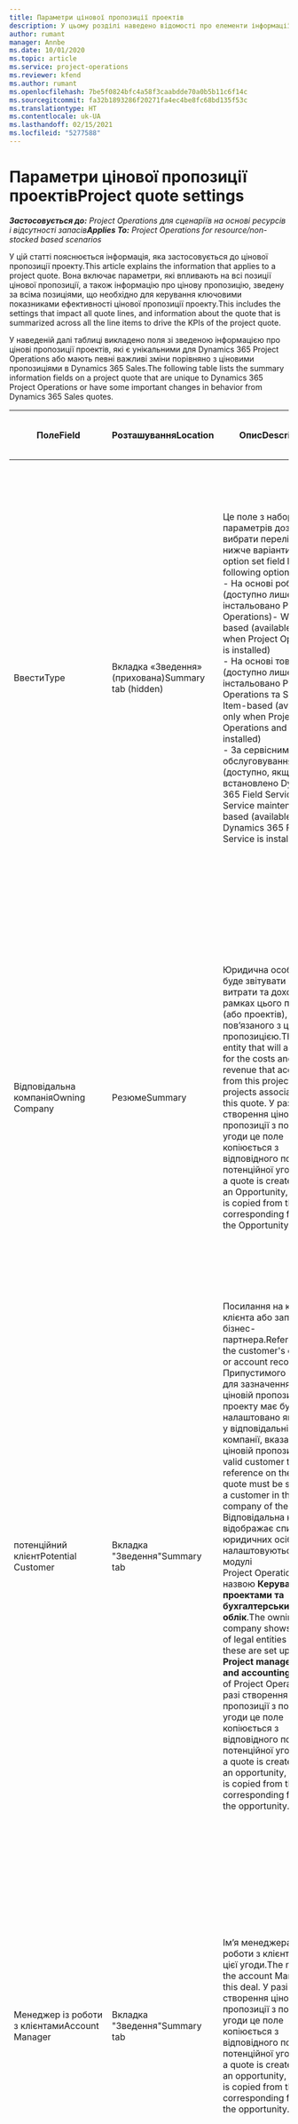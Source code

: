 ```yaml
---
title: Параметри цінової пропозиції проектів
description: У цьому розділі наведено відомості про елементи інформації та параметри, які застосовуються до цінових пропозицій проекту та впливають на них.
author: rumant
manager: Annbe
ms.date: 10/01/2020
ms.topic: article
ms.service: project-operations
ms.reviewer: kfend
ms.author: rumant
ms.openlocfilehash: 7be5f0824bfc4a58f3caabdde70a0b5b11c6f14c
ms.sourcegitcommit: fa32b1893286f20271fa4ec4be8fc68bd135f53c
ms.translationtype: HT
ms.contentlocale: uk-UA
ms.lasthandoff: 02/15/2021
ms.locfileid: "5277588"
---
```

# <a name="project-quote-settings"></a><span data-ttu-id="0d47e-103">Параметри цінової пропозиції проектів</span><span class="sxs-lookup"><span data-stu-id="0d47e-103">Project quote settings</span></span>

<span data-ttu-id="0d47e-104">_**Застосовується до:** Project Operations для сценаріїв на основі ресурсів і відсутності запасів_</span><span class="sxs-lookup"><span data-stu-id="0d47e-104">_**Applies To:** Project Operations for resource/non-stocked based scenarios_</span></span>


<span data-ttu-id="0d47e-105">У цій статті пояснюється інформація, яка застосовується до цінової пропозиції проекту.</span><span class="sxs-lookup"><span data-stu-id="0d47e-105">This article explains the information that applies to a project quote.</span></span> <span data-ttu-id="0d47e-106">Вона включає параметри, які впливають на всі позиції цінової пропозиції, а також інформацію про цінову пропозицію, зведену за всіма позиціями, що необхідно для керування ключовими показниками ефективності цінової пропозиції проекту.</span><span class="sxs-lookup"><span data-stu-id="0d47e-106">This includes the settings that impact all quote lines, and information about the quote that is summarized across all the line items to drive the KPIs of the project quote.</span></span>

<span data-ttu-id="0d47e-107">У наведеній далі таблиці викладено поля зі зведеною інформацією про цінові пропозиції проектів, які є унікальними для Dynamics 365 Project Operations або мають певні важливі зміни порівняно з ціновими пропозиціями в Dynamics 365 Sales.</span><span class="sxs-lookup"><span data-stu-id="0d47e-107">The following table lists the summary information fields on a project quote that are unique to Dynamics 365 Project Operations or have some important changes in behavior from Dynamics 365 Sales quotes.</span></span>

| <span data-ttu-id="0d47e-108">**Поле**</span><span class="sxs-lookup"><span data-stu-id="0d47e-108">**Field**</span></span> | <span data-ttu-id="0d47e-109">**Розташування**</span><span class="sxs-lookup"><span data-stu-id="0d47e-109">**Location**</span></span> | <span data-ttu-id="0d47e-110">**Опис**</span><span class="sxs-lookup"><span data-stu-id="0d47e-110">**Description**</span></span> | <span data-ttu-id="0d47e-111">**Вплив на наступні етапи**</span><span class="sxs-lookup"><span data-stu-id="0d47e-111">**Downstream impact**</span></span> |
| --- | --- | --- | --- |
| <span data-ttu-id="0d47e-112">Ввести</span><span class="sxs-lookup"><span data-stu-id="0d47e-112">Type</span></span> | <span data-ttu-id="0d47e-113">Вкладка «Зведення» (прихована)</span><span class="sxs-lookup"><span data-stu-id="0d47e-113">Summary tab (hidden)</span></span> | <span data-ttu-id="0d47e-114">Це поле з набором параметрів дозволяє вибрати перелічені нижче варіанти.</span><span class="sxs-lookup"><span data-stu-id="0d47e-114">This option set field hash the following options:</span></span></br><span data-ttu-id="0d47e-115">- На основі робіт (доступно лише якщо інстальовано Project Operations)</span><span class="sxs-lookup"><span data-stu-id="0d47e-115">- Work-based (available only when Project Operations is installed)</span></span></br><span data-ttu-id="0d47e-116">- На основі товарів (доступно лише якщо інстальовано Project Operations та Sales)</span><span class="sxs-lookup"><span data-stu-id="0d47e-116">- Item-based (available only when Project Operations and Sales are installed)</span></span></br><span data-ttu-id="0d47e-117">- За сервісним обслуговуванням (доступно, якщо встановлено Dynamics 365 Field Service).</span><span class="sxs-lookup"><span data-stu-id="0d47e-117">- Service maintenance-based (available when Dynamics 365 Field Service is installed)</span></span> | <span data-ttu-id="0d47e-118">У разі використання програми Project Operations для цього поля автоматично встановлюється значення **За типом робіт**.</span><span class="sxs-lookup"><span data-stu-id="0d47e-118">When you use the Project Operations application, the value of this field is automatically set to **Work-based**.</span></span> <span data-ttu-id="0d47e-119">Це класифікує цінову пропозицію як цінову пропозицію на основі проекту.</span><span class="sxs-lookup"><span data-stu-id="0d47e-119">This classifies the quote as a project-based quote.</span></span> <span data-ttu-id="0d47e-120">Цінова пропозиція має бути ціновою пропозицією на основі проекту для забезпечення роботи всіх розширень і функцій за проектом.</span><span class="sxs-lookup"><span data-stu-id="0d47e-120">A quote should be project-based to enable all project-specific extensions and functionality.</span></span> |
| <span data-ttu-id="0d47e-121">Відповідальна компанія</span><span class="sxs-lookup"><span data-stu-id="0d47e-121">Owning Company</span></span> | <span data-ttu-id="0d47e-122">Резюме</span><span class="sxs-lookup"><span data-stu-id="0d47e-122">Summary</span></span> | <span data-ttu-id="0d47e-123">Юридична особа, яка буде звітувати про витрати та доходи в рамках цього проекту (або проектів), пов’язаного з ціновою пропозицією.</span><span class="sxs-lookup"><span data-stu-id="0d47e-123">The legal entity that will account for the costs and revenue that accrues from this project or projects associated with this quote.</span></span> <span data-ttu-id="0d47e-124">У разі створення цінової пропозиції з потенційної угоди це поле копіюється з відповідного поля потенційної угоди.</span><span class="sxs-lookup"><span data-stu-id="0d47e-124">When a quote is created from an Opportunity, this field is copied from the corresponding field on the Opportunity.</span></span> | <span data-ttu-id="0d47e-125">Відповідальна компанія прирівнюється до концепції юридичної особи в модулі Project Operations під назвою **Керування проектами та бухгалтерський облік**.</span><span class="sxs-lookup"><span data-stu-id="0d47e-125">The owning company equates to the concept of legal entity in the **Project management and accounting** module of Project Operations.</span></span> <span data-ttu-id="0d47e-126">Усі витрати та доходи, що виникають у рамках цього проекту, вносяться до головної книги відповідальної компанії.</span><span class="sxs-lookup"><span data-stu-id="0d47e-126">All costs and revenue accrued from this project will be accounted for in the General ledger of the owning company.</span></span> |
| <span data-ttu-id="0d47e-127">потенційний клієнт</span><span class="sxs-lookup"><span data-stu-id="0d47e-127">Potential Customer</span></span> | <span data-ttu-id="0d47e-128">Вкладка "Зведення"</span><span class="sxs-lookup"><span data-stu-id="0d47e-128">Summary tab</span></span> | <span data-ttu-id="0d47e-129">Посилання на компанію клієнта або запис бізнес-партнера.</span><span class="sxs-lookup"><span data-stu-id="0d47e-129">Reference to the customer's company or account record.</span></span> <span data-ttu-id="0d47e-130">Припустимого клієнта для зазначення в ціновій пропозиції проекту має бути налаштовано як клієнта у відповідальній компанії, вказаній у ціновій пропозиції.</span><span class="sxs-lookup"><span data-stu-id="0d47e-130">A valid customer to reference on the project quote must be set up as a customer in the owning company of the quote.</span></span> <span data-ttu-id="0d47e-131">Відповідальна компанія відображає список юридичних осіб, які налаштовуються в модулі Project Operations під назвою **Керування проектами та бухгалтерський облік**.</span><span class="sxs-lookup"><span data-stu-id="0d47e-131">The owning company shows the list of legal entities and these are set up in the **Project management and accounting** module of Project Operations.</span></span> <span data-ttu-id="0d47e-132">У разі створення цінової пропозиції з потенційної угоди це поле копіюється з відповідного поля потенційної угоди.</span><span class="sxs-lookup"><span data-stu-id="0d47e-132">When a quote is created from an opportunity, this field is copied from the corresponding field on the opportunity.</span></span> | <span data-ttu-id="0d47e-133">Грошова одиниця в ціновій пропозиції проекту за замовчуванням залежить від грошової одиниці клієнта.</span><span class="sxs-lookup"><span data-stu-id="0d47e-133">The currency on the project quote is defaulted based on the currency of the customer.</span></span> <span data-ttu-id="0d47e-134">Однак це можна змінити до збереження цінової пропозиції.</span><span class="sxs-lookup"><span data-stu-id="0d47e-134">This can, however, be changed before the quote is saved.</span></span> |
| <span data-ttu-id="0d47e-135">Менеджер із роботи з клієнтами</span><span class="sxs-lookup"><span data-stu-id="0d47e-135">Account Manager</span></span> | <span data-ttu-id="0d47e-136">Вкладка "Зведення"</span><span class="sxs-lookup"><span data-stu-id="0d47e-136">Summary tab</span></span> | <span data-ttu-id="0d47e-137">Ім’я менеджера з роботи з клієнтами для цієї угоди.</span><span class="sxs-lookup"><span data-stu-id="0d47e-137">The name of the account Manager for this deal.</span></span> <span data-ttu-id="0d47e-138">У разі створення цінової пропозиції з потенційної угоди це поле копіюється з відповідного поля потенційної угоди.</span><span class="sxs-lookup"><span data-stu-id="0d47e-138">When a quote is created from an opportunity, this field is copied from the corresponding field on the opportunity.</span></span> | <span data-ttu-id="0d47e-139">Менеджер із роботи з клієнтами відповідає за керування зв’язками з клієнтом до завершення цього проекту.</span><span class="sxs-lookup"><span data-stu-id="0d47e-139">The Account manager is responsible for managing the relationship with the customer through the completion of this project.</span></span> <span data-ttu-id="0d47e-140">З огляду на запис планованого ресурсу, прив’язаного до менеджера з роботи з клієнтами, значення договірного підрозділу за замовчуванням залежить від цінової пропозиції проекту.</span><span class="sxs-lookup"><span data-stu-id="0d47e-140">Based on the bookable resource record tied to the Account manager, the contracting unit defaults on the project quote.</span></span>|
| <span data-ttu-id="0d47e-141">Одиниця для договору</span><span class="sxs-lookup"><span data-stu-id="0d47e-141">Contracting Unit</span></span> | <span data-ttu-id="0d47e-142">Вкладка "Зведення"</span><span class="sxs-lookup"><span data-stu-id="0d47e-142">Summary tab</span></span> | <span data-ttu-id="0d47e-143">Організаційна одиниця, яка відповідає за виконання проекту (або проектів), пов’язаного з цією ціновою пропозицією.</span><span class="sxs-lookup"><span data-stu-id="0d47e-143">The organization unit that is responsible for the delivery of the project or projects associated with this quote.</span></span> <span data-ttu-id="0d47e-144">У разі створення цінової пропозиції з потенційної угоди це поле копіюється з відповідного поля потенційної угоди.</span><span class="sxs-lookup"><span data-stu-id="0d47e-144">When a quote is created from an opportunity, this field is copied from the corresponding field on the opportunity.</span></span> | <span data-ttu-id="0d47e-145">Договірний підрозділ – це відділення компанії, яке виконуватиме проекти після закриття угоди.</span><span class="sxs-lookup"><span data-stu-id="0d47e-145">The contracting unit is the division of the company that will be executing the projects after the deal is closed.</span></span> <span data-ttu-id="0d47e-146">Кожний договірний підрозділ має грошову одиницю, яка використовується для звітування про заплановані та фактичні витрати, які виникають під час реалізації проекту.</span><span class="sxs-lookup"><span data-stu-id="0d47e-146">Every contracting unit has a currency, and this currency is used to report estimated and actual costs incurred during the execution of the project.</span></span> |
| <span data-ttu-id="0d47e-147">Прайс продуктів</span><span class="sxs-lookup"><span data-stu-id="0d47e-147">Product price list</span></span> | <span data-ttu-id="0d47e-148">Вкладка "Зведення"</span><span class="sxs-lookup"><span data-stu-id="0d47e-148">Summary tab</span></span> | <span data-ttu-id="0d47e-149">Це прайс, який використовується для встановлення цін за замовчуванням залежно від позицій на основі продуктів у ціновій пропозиції.</span><span class="sxs-lookup"><span data-stu-id="0d47e-149">This is the price list that is used to default prices on the product-based quote lines.</span></span> <span data-ttu-id="0d47e-150">Список параметрів для цього поля містить список прайсів, у яких грошова одиниця прайса відповідає грошовій одиниці цінової пропозиції.</span><span class="sxs-lookup"><span data-stu-id="0d47e-150">The list of options for this field shows a list of price lists where the price list currency matches the currency on the quote.</span></span> <span data-ttu-id="0d47e-151">У разі створення цінової пропозиції з потенційної угоди це поле копіюється з відповідного поля потенційної угоди.</span><span class="sxs-lookup"><span data-stu-id="0d47e-151">When a quote is created from an opportunity, this field is copied from the corresponding field on the opportunity.</span></span> <span data-ttu-id="0d47e-152">За замовчуванням значення цього поля потенційної угоди встановлюється із запису бізнес-партнера, однак його можна змінити.</span><span class="sxs-lookup"><span data-stu-id="0d47e-152">This field on the opportunity is defaulted from the account record but can be changed.</span></span> | <span data-ttu-id="0d47e-153">У разі успішності цінової пропозиції значення поля копіюється до проектного договору, який буде створено.</span><span class="sxs-lookup"><span data-stu-id="0d47e-153">When a quote is won, the field value is copied to the project contract that is created.</span></span> |
| <span data-ttu-id="0d47e-154">Валюта</span><span class="sxs-lookup"><span data-stu-id="0d47e-154">Currency</span></span> | <span data-ttu-id="0d47e-155">Вкладка "Зведення"</span><span class="sxs-lookup"><span data-stu-id="0d47e-155">Summary tab</span></span> | <span data-ttu-id="0d47e-156">Вказує на грошову одиницю, яка використовуватиметься для звітування про вартість цієї угоди.</span><span class="sxs-lookup"><span data-stu-id="0d47e-156">This indicates the currency that will be used for reporting the value of this deal.</span></span> <span data-ttu-id="0d47e-157">Вона також є грошовою одиницею, у якій клієнту виставляються рахунки за успішною угодою.</span><span class="sxs-lookup"><span data-stu-id="0d47e-157">This is also the currency in which the customer will be invoiced if the deal is won.</span></span> <span data-ttu-id="0d47e-158">У разі створення цінової пропозиції з потенційної угоди це поле копіюється з відповідного поля потенційної угоди.</span><span class="sxs-lookup"><span data-stu-id="0d47e-158">When a quote is created from an opportunity, this field is copied from the corresponding field on the opportunity.</span></span> <span data-ttu-id="0d47e-159">За замовчуванням значення цього поля потенційної угоди встановлюється із запису бізнес-партнера, однак користувач може його змінити.</span><span class="sxs-lookup"><span data-stu-id="0d47e-159">This field on the opportunity defaults from the account record but can be changed by the user.</span></span>  | <span data-ttu-id="0d47e-160">Це поле неможливо відредагувати після збереження цінової пропозиції.</span><span class="sxs-lookup"><span data-stu-id="0d47e-160">After a quote is saved, this field is no longer editable.</span></span> <span data-ttu-id="0d47e-161">Використовується для встановлення значень за замовчуванням для прайсів продуктів і проекту в ціновій пропозиції.</span><span class="sxs-lookup"><span data-stu-id="0d47e-161">This is used to default the product and project price lists on the quote.</span></span> <span data-ttu-id="0d47e-162">Грошова одиниця в ціновій пропозиції має відповідати грошовій одиниці в прайсі.</span><span class="sxs-lookup"><span data-stu-id="0d47e-162">The currency on the quote is used to match the currency on the price list.</span></span> |
| <span data-ttu-id="0d47e-163">Граничне обмеження</span><span class="sxs-lookup"><span data-stu-id="0d47e-163">Not-to-exceed limit</span></span> | <span data-ttu-id="0d47e-164">Вкладка "Зведення"</span><span class="sxs-lookup"><span data-stu-id="0d47e-164">Summary tab</span></span> | <span data-ttu-id="0d47e-165">Указує на узгоджений максимум кінцевої вартості, на яку погоджується клієнт у рамках цієї угоди.</span><span class="sxs-lookup"><span data-stu-id="0d47e-165">This indicates the negotiated cap on the final value that the customer is agreeing to for this deal.</span></span> | <span data-ttu-id="0d47e-166">Цей максимум обчислюється під час виконання та застосовується до всіх позицій і проектів, пов’язаних із цією угодою.</span><span class="sxs-lookup"><span data-stu-id="0d47e-166">This cap is evaluated during execution and is applicable across all line items and projects associated with this deal.</span></span> |
| <span data-ttu-id="0d47e-167">Запитана дата доставки</span><span class="sxs-lookup"><span data-stu-id="0d47e-167">Requested delivery date</span></span> | <span data-ttu-id="0d47e-168">Вкладка "Зведення"</span><span class="sxs-lookup"><span data-stu-id="0d47e-168">Summary tab</span></span> | <span data-ttu-id="0d47e-169">У разі створення цінової пропозиції з потенційної угоди це поле копіюється з відповідного поля потенційної угоди.</span><span class="sxs-lookup"><span data-stu-id="0d47e-169">When a quote is created from an opportunity, this field is copied from the corresponding field on the opportunity.</span></span> | <span data-ttu-id="0d47e-170">Ця дата використовується як кінцева дата для створення розкладів виставлення рахунків.</span><span class="sxs-lookup"><span data-stu-id="0d47e-170">This date is used as the end date for generating invoice schedules.</span></span> |

<span data-ttu-id="0d47e-171">Нижче наведено вкладки та ключові показники ефективності, доступні за ціновою пропозицією проекту, які є унікальними для Project Operations або зазнали певних важливих поведінкових змін порівняно з ціновими пропозиціями Sales.</span><span class="sxs-lookup"><span data-stu-id="0d47e-171">Below are the tabs and KPIs available on a project quote that are unique to Project Operations or have some important changes in behavior from Sales quotes:</span></span>

| <span data-ttu-id="0d47e-172">**Поле**</span><span class="sxs-lookup"><span data-stu-id="0d47e-172">**Field**</span></span> | <span data-ttu-id="0d47e-173">**Розташування**</span><span class="sxs-lookup"><span data-stu-id="0d47e-173">**Location**</span></span> | <span data-ttu-id="0d47e-174">**Опис**</span><span class="sxs-lookup"><span data-stu-id="0d47e-174">**Description**</span></span> |
| --- | --- | --- |
| <span data-ttu-id="0d47e-175">Аналіз прибутковості</span><span class="sxs-lookup"><span data-stu-id="0d47e-175">Profitability analysis</span></span> | <span data-ttu-id="0d47e-176">Вкладка в ціновій пропозиції</span><span class="sxs-lookup"><span data-stu-id="0d47e-176">Tab on the Quote</span></span> | <span data-ttu-id="0d47e-177">На вкладці відображаються наведені нижче показники.</span><span class="sxs-lookup"><span data-stu-id="0d47e-177">The tab shows the following metrics:</span></span></br><span data-ttu-id="0d47e-178">- Загальна оплатна вартість.</span><span class="sxs-lookup"><span data-stu-id="0d47e-178">- Total chargeable cost</span></span></br></br><span data-ttu-id="0d47e-179">- Загальна неоплатна вартість.</span><span class="sxs-lookup"><span data-stu-id="0d47e-179">- Total non-chargeable cost</span></span></br><span data-ttu-id="0d47e-180">- Загальний прибуток.</span><span class="sxs-lookup"><span data-stu-id="0d47e-180">- Total revenue</span></span></br><span data-ttu-id="0d47e-181">- Загальний прибуток (базовий).</span><span class="sxs-lookup"><span data-stu-id="0d47e-181">- Total revenue (base)</span></span></br><span data-ttu-id="0d47e-182">- Валовий дохід.</span><span class="sxs-lookup"><span data-stu-id="0d47e-182">- Gross margin</span></span></br><span data-ttu-id="0d47e-183">- Скоригований валовий дохід.</span><span class="sxs-lookup"><span data-stu-id="0d47e-183">- Adjusted gross margin</span></span>|
| <span data-ttu-id="0d47e-184">Порівняння з очікуванням клієнта</span><span class="sxs-lookup"><span data-stu-id="0d47e-184">Comparison to Customer Expectations</span></span> | <span data-ttu-id="0d47e-185">Вкладка в ціновій пропозиції</span><span class="sxs-lookup"><span data-stu-id="0d47e-185">Tab on the Quote</span></span> | <span data-ttu-id="0d47e-186">На цій вкладці відображаються наведені нижче показники.</span><span class="sxs-lookup"><span data-stu-id="0d47e-186">This tab shows the following metrics:</span></span></br><span data-ttu-id="0d47e-187">- Прогнозоване завершення.</span><span class="sxs-lookup"><span data-stu-id="0d47e-187">- Estimated completion</span></span></br><span data-ttu-id="0d47e-188">- Запитане завершення.</span><span class="sxs-lookup"><span data-stu-id="0d47e-188">- Requested completion</span></span></br><span data-ttu-id="0d47e-189">- Бюджет клієнта.</span><span class="sxs-lookup"><span data-stu-id="0d47e-189">- Customer budget</span></span></br><span data-ttu-id="0d47e-190">- Сума цінової пропозиції.</span><span class="sxs-lookup"><span data-stu-id="0d47e-190">- Quote value</span></span> |
| <span data-ttu-id="0d47e-191">- Аналіз цінової пропозиції.</span><span class="sxs-lookup"><span data-stu-id="0d47e-191">Quote analysis</span></span> | <span data-ttu-id="0d47e-192">Вкладка в ціновій пропозиції</span><span class="sxs-lookup"><span data-stu-id="0d47e-192">Tab on the Quote</span></span> | <span data-ttu-id="0d47e-193">На цій вкладці відображаються зведені відомості про основні ключові показники ефективності для цінової пропозиції проекту, які зазначено нижче.</span><span class="sxs-lookup"><span data-stu-id="0d47e-193">This tab summarizes the following top KPIs for a project quote</span></span></br><span data-ttu-id="0d47e-194">- Порівняння очікувань клієнта щодо бюджету та розкладу.</span><span class="sxs-lookup"><span data-stu-id="0d47e-194">- Comparison to customer expectations for budget and schedule</span></span></br><span data-ttu-id="0d47e-195">- Валовий дохід.</span><span class="sxs-lookup"><span data-stu-id="0d47e-195">- Gross margin</span></span></br><span data-ttu-id="0d47e-196">- Скоригований валовий дохід.</span><span class="sxs-lookup"><span data-stu-id="0d47e-196">- Adjusted gross margin</span></span> |


[!INCLUDE[footer-include](../includes/footer-banner.md)]